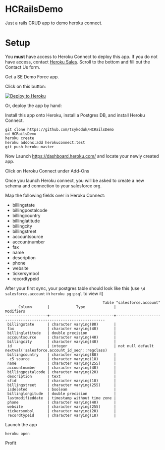 HCRailsDemo
===========

Just a rails CRUD app to demo heroku connect.

Setup
=====

You **must** have access to Heroku Connect to deploy this app. If you do not have access, contact [Heroku Sales](https://www.heroku.com/connect). Scroll to the bottom and fill out the Contact Us form.

Get a SE Demo Force app.

Click on this button:

[![Deploy to Heroku](https://www.herokucdn.com/deploy/button.png)](https://heroku.com/deploy)

Or, deploy the app by hand:

Install this app onto Heroku, install a Postgres DB, and install Heroku Connect.


```
git clone https://github.com/tsykoduk/HCRailsDemo
cd HCRailsDemo
heroku create 
heroku addons:add herokuconnect:test
git push heroku master
```

Now Launch https://dashboard.heroku.com/ and locate your newly created app.
 
Click on Heroku Connect under Add-Ons

Once you launch Heroku connect, you will be asked to create a new schema and connection to your salesforce org.

Map the following fields over in Heroku Connect:

 * billingstate 
 * billingpostalcode
 * billingcountry
 * billinglatitude
 * billingcity       
 * billingstreet    
 * accountsource
 * accountnumber  
 * fax          
 * name              
 * description      
 * phone  
 * website
 * tickersymbol
 * recordtypeid 

After your first sync, your postgres table should look like this (use `\d salesforce.account` in `heroku pg:psql` to view it)

                                                Table "salesforce.account"
          Column       |            Type             |                            Modifiers                            
    -------------------+-----------------------------+-----------------------------------------------------------------
     billingstate      | character varying(80)       | 
     fax               | character varying(40)       | 
     billinglatitude   | double precision            | 
     accountsource     | character varying(40)       | 
     billingcity       | character varying(40)       | 
     id                | integer                     | not null default nextval('salesforce.account_id_seq'::regclass)
     billingcountry    | character varying(80)       | 
     _c5_source        | character varying(18)       | 
     name              | character varying(255)      | 
     accountnumber     | character varying(40)       | 
     billingpostalcode | character varying(20)       | 
     description       | text                        | 
     sfid              | character varying(18)       | 
     billingstreet     | character varying(255)      | 
     isdeleted         | boolean                     | 
     billinglongitude  | double precision            | 
     lastmodifieddate  | timestamp without time zone | 
     phone             | character varying(40)       | 
     website           | character varying(255)      | 
     tickersymbol      | character varying(20)       | 
     recordtypeid      | character varying(18)       | 

Launch the app
```
heroku open
```
Profit

